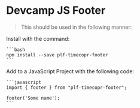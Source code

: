 # Devcamp JS Footer

> This should be used in the following manner:

Install with the command:

    ```bash
    npm install --save plf-timecopr-footer
    ```

Add to a JavaScript Project with the following code:

    ```javascript
    import { footer } from "plf-timecopr-footer";

    footer('Some name');
    ```
